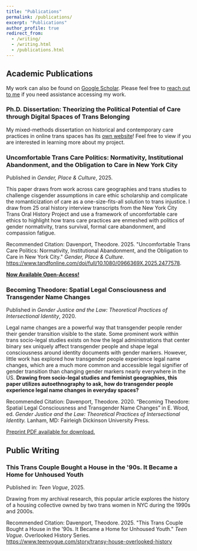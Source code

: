 ```yaml
---
title: "Publications"
permalink: /publications/
excerpt: "Publications"
author_profile: true
redirect_from:
  - /writing/
  - /writing.html
  - /publications.html
---
```

## Academic Publications

My work can also be found on [Google Scholar](https://scholar.google.com/citations?user=wlBQ19AAAAAJ&hl=en). Please feel free to [reach out to me](/contact) if you need assistance accessing my work.

### Ph.D. Dissertation: Theorizing the Political Potential of Care through Digital Spaces of Trans Belonging

My mixed-methods dissertation on historical and contemporary care practices in online trans spaces has its [own website](https://sites.google.com/view/transdigitalstudy/about-the-dissertation)! Feel free to view if you are interested in learning more about my project.

### Uncomfortable Trans Care Politics: Normativity, Institutional Abandonment, and the Obligation to Care in New York City

Published in _Gender, Place & Culture_, 2025.

This paper draws from work across care geographies and trans studies to challenge cisgender assumptions in care ethic scholarship and complicate the romanticization of care as a one-size-fits-all solution to trans injustice. I draw from 25 oral history interview transcripts from the New York City Trans Oral History Project and use a framework of uncomfortable care ethics to highlight how trans care practices are enmeshed with politics of gender normativity, trans survival, formal care abandonment, and compassion fatigue.

Recommended Citation: Davenport, Theodore. 2025. "Uncomfortable Trans Care Politics: Normativity, Institutional Abandonment, and the Obligation to Care in New York City." _Gender, Place & Culture_. https://www.tandfonline.com/doi/full/10.1080/0966369X.2025.2477578.

[**Now Available Open-Access!**](https://www.tandfonline.com/doi/full/10.1080/0966369X.2025.2477578)

### Becoming Theodore: Spatial Legal Consciousness and Transgender Name Changes

Published in _Gender Justice and the Law: Theoretical Practices of Intersectional Identity_, 2020.

Legal name changes are a powerful way that transgender people render their gender transition visible to the state. Some prominent work within trans socio-legal studies exists on how the legal administrations that center binary sex uniquely affect transgender people and shape legal consciousness around identity documents with gender markers. However, little work has explored how transgender people experience legal name changes, which are a much more common and accessible legal signifier of gender transition than changing gender markers nearly everywhere in the US. <b>Drawing from socio-legal studies and feminist geographies, this paper utilizes autoethnography to ask, how do transgender people experience legal name changes in everyday spaces?</b>

Recommended Citation: Davenport, Theodore. 2020. “Becoming Theodore: Spatial Legal Consciousness and Transgender Name Changes” in E. Wood, ed. _Gender Justice and the Law: Theoretical Practices of Intersectional Identity._ Lanham, MD: Fairleigh Dickinson University Press.

[Preprint PDF available for download.](\files\Becoming_Theodore_Preprint.pdf)

## Public Writing
### This Trans Couple Bought a House in the '90s. It Became a Home for Unhoused Youth

Published in: _Teen Vogue_, 2025.

Drawing from my archival research, this popular article explores the history of a housing collective owned by two trans women in NYC during the 1990s and 2000s.

Recommended Citation: Davenport, Theodore. 2025. "This Trans Couple Bought a House in the '90s. It Became a Home for Unhoused Youth." _Teen Vogue_. Overlooked History Series. https://www.teenvogue.com/story/transy-house-overlooked-history